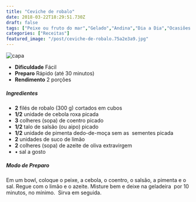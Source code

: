 ```yaml
---
title: "Ceviche de robalo"
date: 2018-03-22T18:29:51.730Z
draft: false
tags: ["Peixe ou fruto do mar","Gelado","Andina","Dia a Dia","Ocasiões Especiais","Leve e Saudável","Alimentação saudável","receita saudável"]
categories: ["Receitas"]
featured_image: "/post/ceviche-de-robalo.75a2e3a9.jpg"
---
```


![capa](/post/ceviche-de-robalo.75a2e3a9.jpg)

*   **Dificuldade** Fácil
*   **Preparo** Rápido (até 30 minutos)
*   **Rendimento** 2 porções

##### Ingredientes

*   **2** filés de robalo (300 g) cortados em cubos
*   **1/2** unidade de cebola roxa picada
*   **3** colheres (sopa) de coentro picado
*   **1/2** talo de salsão (ou aipo) picado
*   **1/2** unidade de pimenta dedo-de-moça sem as  sementes picada
*   **2** unidades de suco de limão
*   **2** colheres (sopa) de azeite de oliva extravirgem  
*   • sal a gosto

##### Modo de Preparo

Em um bowl, coloque o peixe, a cebola, o coentro, o salsão, a pimenta e o sal. Regue com o limão e o azeite. Misture bem e deixe na geladeira  por 10 minutos, no mínimo.  Sirva em seguida.
